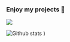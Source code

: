 <!--
**ZhenshengLee/ZhenshengLee** is a ✨ _special_ ✨ repository because its `README.md` (this file) appears on your GitHub profile.

Here are some ideas to get you started:

- 🔭 I’m currently working on ...
- 🌱 I’m currently learning ...
- 👯 I’m looking to collaborate on ...
- 🤔 I’m looking for help with ...
- 💬 Ask me about ...
- 📫 How to reach me: ...
- 😄 Pronouns: ...
- ⚡ Fun fact: ...
-->

### Enjoy my projects 👋

![](https://visitor-badge.glitch.me/badge?page_id=ZhenshengLee.ZhenshengLee)

![Github stats](https://github-readme-stats.vercel.app/api?username=ZhenshengLee&theme=default&count_private=true&show_icons=true&hide_title=true&include_all_commits=true)
)
